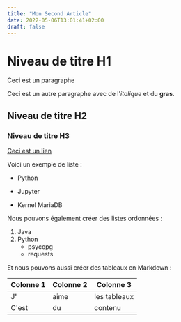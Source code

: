 ```yaml
---
title: "Mon Second Article"
date: 2022-05-06T13:01:41+02:00
draft: false
---
```



# Niveau de titre H1

Ceci est un paragraphe

Ceci est un autre paragraphe avec de l'*italique* et du **gras**.

## Niveau de titre H2
### Niveau de titre H3

[Ceci est un lien](https://www.linuxfr.org/)

Voici un exemple de liste :

- Python
+ Jupyter
* Kernel MariaDB

Nous pouvons également créer des listes ordonnées :

1. Java
2. Python
	- psycopg
	- requests

Et nous pouvons aussi créer des tableaux en Markdown :

| Colonne 1 |  Colonne 2 | Colonne 3    |
|-----------|------------|--------------|
|J'			|aime		 |les tableaux  |
|C'est		|du			 |contenu	    |
